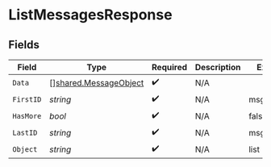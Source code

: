 # ListMessagesResponse


## Fields

| Field                                                                 | Type                                                                  | Required                                                              | Description                                                           | Example                                                               |
| --------------------------------------------------------------------- | --------------------------------------------------------------------- | --------------------------------------------------------------------- | --------------------------------------------------------------------- | --------------------------------------------------------------------- |
| `Data`                                                                | [][shared.MessageObject](../../../pkg/models/shared/messageobject.md) | :heavy_check_mark:                                                    | N/A                                                                   |                                                                       |
| `FirstID`                                                             | *string*                                                              | :heavy_check_mark:                                                    | N/A                                                                   | msg_abc123                                                            |
| `HasMore`                                                             | *bool*                                                                | :heavy_check_mark:                                                    | N/A                                                                   | false                                                                 |
| `LastID`                                                              | *string*                                                              | :heavy_check_mark:                                                    | N/A                                                                   | msg_abc123                                                            |
| `Object`                                                              | *string*                                                              | :heavy_check_mark:                                                    | N/A                                                                   | list                                                                  |